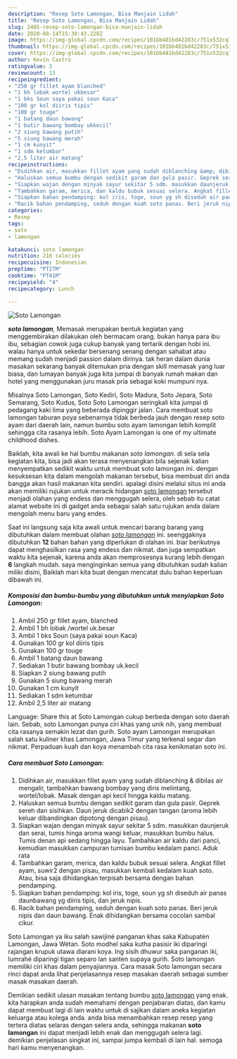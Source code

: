 ```yaml
---
description: "Resep Soto Lamongan, Bisa Manjain Lidah"
title: "Resep Soto Lamongan, Bisa Manjain Lidah"
slug: 2485-resep-soto-lamongan-bisa-manjain-lidah
date: 2020-08-14T15:38:43.228Z
image: https://img-global.cpcdn.com/recipes/101bb481bd42283c/751x532cq70/soto-lamongan-foto-resep-utama.jpg
thumbnail: https://img-global.cpcdn.com/recipes/101bb481bd42283c/751x532cq70/soto-lamongan-foto-resep-utama.jpg
cover: https://img-global.cpcdn.com/recipes/101bb481bd42283c/751x532cq70/soto-lamongan-foto-resep-utama.jpg
author: Kevin Castro
ratingvalue: 3
reviewcount: 13
recipeingredient:
- "250 gr fillet ayam blanched"
- "1 bh lobak wortel ukbesar"
- "1 bks Soun saya pakai soun Kaca"
- "100 gr kol diiris tipis"
- "100 gr touge"
- "1 batang daun bawang"
- "1 butir bawang bombay ukkecil"
- "2 siung bawang putih"
- "5 siung bawang merah"
- "1 cm kunyit"
- "1 sdm ketumbar"
- "2,5 liter air matang"
recipeinstructions:
- "Didihkan air, masukkan fillet ayam yang sudah diblanching &amp; dibilas air mengalir, tambahkan bawang bombay yang diris melintang, wortel/lobak. Masak dengan api kecil hingga kaldu matang."
- "Haluskan semua bumbu dengan sedikit garam dan gula pasir. Geprek sereh dan sisihkan. Daun jeruk dicabik2 dengan tangan (aroma lebih keluar dibandingkan dipotong dengan pisau)."
- "Siapkan wajan dengan minyak sayur sekitar 5 sdm. masukkan daunjeruk dan serai, tumis hinga aroma wangi keluar, masukkan bumbu halus. Tumis denan api sedang hingga layu. Tambahkan air kaldu dari panci, kemudian masukkan campuran tumisan bumbu kedalam panci. Aduk rata"
- "Tambahkan garam, merica, dan kaldu bubuk sesuai selera. Angkat fillet ayam, suwir2 dengan pisau, masukkan kembali kedalam kuah soto. Atau, bisa saja dihidangkan terpisah bersama dengan bahan pendamping."
- "Siapkan bahan pendamping: kol iris, toge, soun yg sh diseduh air panas daunbawang yg diiris tipis, dan jeruk nipis."
- "Racik bahan pendamping, seduh dengan kuah soto panas. Beri jeruk nipis dan daun bawang. Enak dihidangkan bersama cocolan sambal cikur."
categories:
- Resep
tags:
- soto
- lamongan

katakunci: soto lamongan 
nutrition: 216 calories
recipecuisine: Indonesian
preptime: "PT27M"
cooktime: "PT41M"
recipeyield: "4"
recipecategory: Lunch

---
```



![Soto Lamongan](https://img-global.cpcdn.com/recipes/101bb481bd42283c/751x532cq70/soto-lamongan-foto-resep-utama.jpg)

<b><i>soto lamongan</i></b>, Memasak merupakan bentuk kegiatan yang menggembirakan dilakukan oleh bermacam orang. bukan hanya para ibu ibu, sebagian cowok juga cukup banyak yang tertarik dengan hobi ini. walau hanya untuk sekedar bersenang senang dengan sahabat atau memang sudah menjadi passion dalam dirinya. tak heran dalam dunia masakan sekarang banyak ditemukan pria dengan skill memasak yang luar biasa, dan lumayan banyak juga kita jumpai di banyak rumah makan dan hotel yang menggunakan juru masak pria sebagai koki mumpuni nya.

Misalnya Soto Lamongan, Soto Kediri, Soto Madura, Soto Jepara, Soto Semarang, Soto Kudus, Soto Soto Lamongan seringkali kita jumpai di pedagang kaki lima yang beberada dipinggir jalan. Cara membuat soto lamongan taburan poya sebenarnya tidak berbeda jauh dengan resep soto ayam dari daerah lain, namun bumbu soto ayam lamongan lebih komplit sehingga cita rasanya lebih. Soto Ayam Lamongan is one of my ultimate childhood dishes.

Baiklah, kita awali ke hal bumbu makanan <i>soto lamongan</i>. di sela sela kegiatan kita, bisa jadi akan terasa menyenangkan bila sejenak kalian menyempatkan sedikit waktu untuk membuat soto lamongan ini. dengan kesuksesan kita dalam mengolah makanan tersebut, bisa membuat diri anda bangga akan hasil makanan kita sendiri. apalagi disini melalui situs ini anda akan memiliki rujukan untuk meracik hidangan <u>soto lamongan</u> tersebut menjadi olahan yang endess dan menggugah selera, oleh sebab itu catat alamat website ini di gadget anda sebagai salah satu rujukan anda dalam mengolah menu baru yang endes.


Saat ini langsung saja kita awali untuk mencari barang barang yang dibutuhkan dalam membuat olahan <u><i>soto lamongan</i></u> ini. seenggaknya dibutuhkan <b>12</b> bahan bahan yang diperlukan di olahan ini. biar berikutnya dapat menghasilkan rasa yang endess dan nikmat. dan juga sempatkan waktu kita sejenak, karena anda akan memprosesnya kurang lebih dengan <b>6</b> langkah mudah. saya menginginkan semua yang dibutuhkan sudah kalian miliki disini, Baiklah mari kita buat dengan mencatat dulu bahan keperluan dibawah ini.

<!--inarticleads1-->

##### Komposisi dan bumbu-bumbu yang dibutuhkan untuk menyiapkan Soto Lamongan:

1. Ambil 250 gr fillet ayam, blanched
1. Ambil 1 bh lobak /wortel uk.besar
1. Ambil 1 bks Soun (saya pakai soun Kaca)
1. Gunakan 100 gr kol diiris tipis
1. Gunakan 100 gr touge
1. Ambil 1 batang daun bawang
1. Sediakan 1 butir bawang bombay uk.kecil
1. Siapkan 2 siung bawang putih
1. Gunakan 5 siung bawang merah
1. Gunakan 1 cm kunyit
1. Sediakan 1 sdm ketumbar
1. Ambil 2,5 liter air matang


Language: Share this at Soto Lamongan cukup berbeda dengan soto daerah lain. Sebab, soto Lamongan punya ciri khas yang unik nih, yang membuat cita rasanya semakin lezat dan gurih. Soto ayam Lamongan merupakan salah satu kuliner khas Lamongan, Jawa Timur yang terkenal segar dan nikmat. Perpaduan kuah dan koya menambah cita rasa kenikmatan soto ini. 

<!--inarticleads2-->

##### Cara membuat Soto Lamongan:

1. Didihkan air, masukkan fillet ayam yang sudah diblanching &amp; dibilas air mengalir, tambahkan bawang bombay yang diris melintang, wortel/lobak. Masak dengan api kecil hingga kaldu matang.
1. Haluskan semua bumbu dengan sedikit garam dan gula pasir. Geprek sereh dan sisihkan. Daun jeruk dicabik2 dengan tangan (aroma lebih keluar dibandingkan dipotong dengan pisau).
1. Siapkan wajan dengan minyak sayur sekitar 5 sdm. masukkan daunjeruk dan serai, tumis hinga aroma wangi keluar, masukkan bumbu halus. Tumis denan api sedang hingga layu. Tambahkan air kaldu dari panci, kemudian masukkan campuran tumisan bumbu kedalam panci. Aduk rata
1. Tambahkan garam, merica, dan kaldu bubuk sesuai selera. Angkat fillet ayam, suwir2 dengan pisau, masukkan kembali kedalam kuah soto. Atau, bisa saja dihidangkan terpisah bersama dengan bahan pendamping.
1. Siapkan bahan pendamping: kol iris, toge, soun yg sh diseduh air panas daunbawang yg diiris tipis, dan jeruk nipis.
1. Racik bahan pendamping, seduh dengan kuah soto panas. Beri jeruk nipis dan daun bawang. Enak dihidangkan bersama cocolan sambal cikur.


Soto Lamongan ya iku salah sawijiné panganan khas saka Kabupatèn Lamongan, Jawa Wétan. Soto modhel saka kutha pasisir iki diparingi rajangan krupuk utawa diarani koya. Ing sisih dhuwur saka panganan iki, lumrahé diparingi tigan separo lan santen supaya gurih. Soto lamongan memiliki ciri khas dalam penyajiannya. Cara masak Soto lamongan secara rinci dapat anda lihat penjelasannya resep masakan daerah sebagai sumber masak masakan daerah. 

Demikian sedikit ulasan masakan tentang bumbu <u>soto lamongan</u> yang enak. kita harapkan anda sudah memahami dengan penjabaran diatas, dan kamu dapat membuat lagi di lain waktu untuk di sajikan dalam aneka kegiatan keluarga atau kolega anda. anda bisa menambahkan resep resep yang tertera diatas selaras dengan selera anda, sehingga makanan <b>soto lamongan</b> ini dapat menjadi lebih enak dan menggugah selera lagi. demikian penjelasan singkat ini, sampai jumpa kembali di lain hal. semoga hari kamu menyenangkan.
